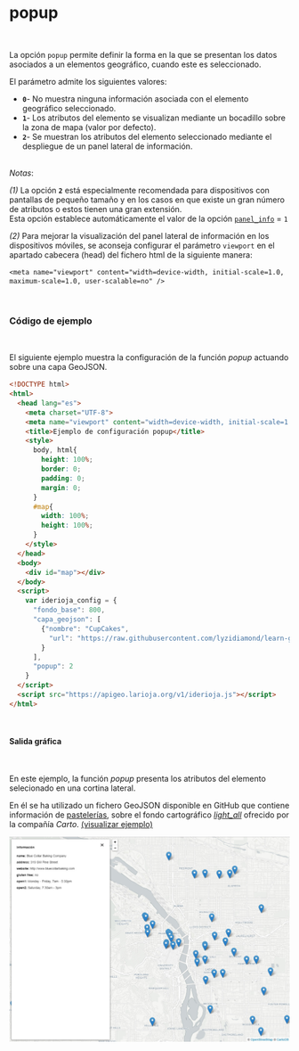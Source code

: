 # popup
<br />

La opción `popup` permite definir la forma en la que se presentan los datos asociados a un elementos geográfico, cuando este es seleccionado.

El parámetro admite los siguientes valores:

- **`0`**- No muestra ninguna información asociada con el elemento geográfico seleccionado.
- **`1`**- Los atributos del elemento se visualizan mediante un bocadillo sobre la zona de mapa (valor por defecto).  
- **`2`**- Se muestran los atributos del elemento seleccionado mediante el despliegue de un panel lateral de información.

<br />*Notas*:

*(1)* La opción **`2`** está especialmente recomendada para dispositivos con pantallas de pequeño tamaño y en los casos en que existe un gran número de atributos o estos tienen una gran extensión.  
Esta opción establece automáticamente el valor de la opción [`panel_info`](opciones/panel_info) = `1`

*(2)* Para mejorar la visualización del panel lateral de información en los dispositivos móviles, se aconseja configurar el parámetro `viewport` en el apartado cabecera (head) del fichero html de la siguiente manera:

    <meta name="viewport" content="width=device-width, initial-scale=1.0, maximum-scale=1.0, user-scalable=no" />  

<br />

### Código de ejemplo
<br />

El siguiente ejemplo muestra la configuración de la función *popup* actuando sobre una capa GeoJSON.

```html
<!DOCTYPE html>
<html>
  <head lang="es">
    <meta charset="UTF-8">
    <meta name="viewport" content="width=device-width, initial-scale=1.0, maximum-scale=1.0, user-scalable=no" />
    <title>Ejemplo de configuración popup</title>
    <style>
      body, html{
        height: 100%;
        border: 0;
        padding: 0;
        margin: 0;
      }
      #map{
        width: 100%;
        height: 100%;
      }
    </style>
  </head>
  <body>
    <div id="map"></div>
  </body>
  <script>
    var iderioja_config = {
      "fondo_base": 800,
      "capa_geojson": [
        {"nombre": "CupCakes",
          "url": "https://raw.githubusercontent.com/lyzidiamond/learn-geojson/master/geojson/cupcakes.geojson", // CupCakes
        }
      ],
	  "popup": 2
    }
  </script>
  <script src="https://apigeo.larioja.org/v1/iderioja.js"></script>
</html>
```

<br />

#### Salida gráfica
<br />

En este ejemplo, la función *popup* presenta los atributos del elemento selecionado en una cortina lateral.

En él se ha utilizado un fichero GeoJSON disponible en GitHub que contiene información de [pastelerías](https://raw.githubusercontent.com/lyzidiamond/learn-geojson/master/geojson/cupcakes.geojson), sobre el fondo cartográfico *[light_all](https://carto.com/location-data-services/basemaps/)* ofrecido por la compañía *Carto*. [(visualizar ejemplo)](https://iderioja.github.io/doc_api_iderioja/ejemplo_opcion_popup)

![Ejemplo opción popup](/img/opciones_popup_salida_grafica.jpg "Ejemplo opción popup")
